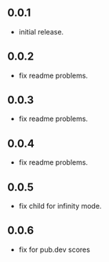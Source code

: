 ## 0.0.1
* initial release.
## 0.0.2
* fix readme problems.
## 0.0.3
* fix readme problems.
## 0.0.4
* fix readme problems.
## 0.0.5
* fix child for infinity mode.
## 0.0.6
* fix for pub.dev scores

